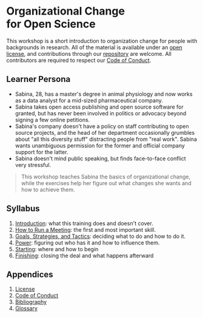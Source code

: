 # Organizational&nbsp;Change for&nbsp;Open&nbsp;Science

This workshop is a short introduction to organization change
for people with backgrounds in research.
All of the material is available under an [open license](./LICENSE.md),
and contributions through our [repository][repo] are welcome.
All contributors are required to respect our [Code of Conduct](./CODE_OF_CONDUCT.md).

## Learner Persona

-   Sabina, 28, has a master's degree in animal physiology
    and now works as a data analyst for a mid-sized pharmaceutical company.
-   Sabina takes open access publishing and open source software for granted,
    but has never been involved in politics or advocacy beyond signing a few online petitions.
-   Sabina's company doesn't have a policy on staff contributing to open source projects,
    and the head of her department occasionally grumbles about "all this diversity stuff" distracting people from "real work".
    Sabina wants unambiguous permission for the former and official company support for the latter.
-   Sabina doesn't mind public speaking,
    but finds face-to-face conflict very stressful.

> This workshop teaches Sabina the basics of organizational change,
> while the exercises help her figure out what changes she wants
> and how to achieve them.

## Syllabus

1.  [Introduction](./01_intro/): what this training does and doesn't cover.
1.  [How to Run a Meeting](./02_meeting/): the first and most important skill.
1.  [Goals, Strategies, and Tactics](./03_gst/): deciding what to do and how to do it.
1.  [Power](./04_power/): figuring out who has it and how to influence them.
1.  [Starting](./05_start/): where and how to begin
1.  [Finishing](./06_finish/): closing the deal and what happens afterward

##  Appendices

1.  [License](./LICENSE.md)
1.  [Code of Conduct](./CODE_OF_CONDUCT.md)
1.  [Bibliography](./bibliography.md)
1.  [Glossary](./glossary.md)

[email]: mailto:gvwilson@third-bit.com
[repo]: https://github.com/gvwilson/change
